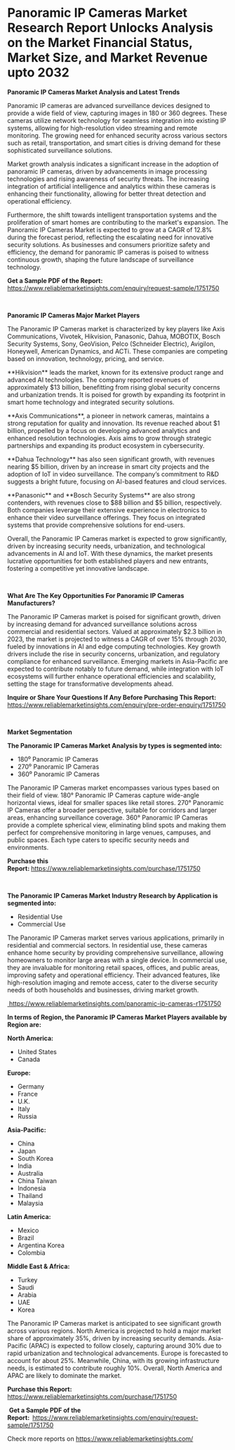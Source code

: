 <p><h1>Panoramic IP Cameras Market Research Report Unlocks Analysis on the Market Financial Status, Market Size, and Market Revenue upto 2032</h1></p><p><strong>Panoramic IP Cameras Market Analysis and Latest Trends</strong></p>
<p><p>Panoramic IP cameras are advanced surveillance devices designed to provide a wide field of view, capturing images in 180 or 360 degrees. These cameras utilize network technology for seamless integration into existing IP systems, allowing for high-resolution video streaming and remote monitoring. The growing need for enhanced security across various sectors such as retail, transportation, and smart cities is driving demand for these sophisticated surveillance solutions. </p><p>Market growth analysis indicates a significant increase in the adoption of panoramic IP cameras, driven by advancements in image processing technologies and rising awareness of security threats. The increasing integration of artificial intelligence and analytics within these cameras is enhancing their functionality, allowing for better threat detection and operational efficiency. </p><p>Furthermore, the shift towards intelligent transportation systems and the proliferation of smart homes are contributing to the market's expansion. The Panoramic IP Cameras Market is expected to grow at a CAGR of 12.8% during the forecast period, reflecting the escalating need for innovative security solutions. As businesses and consumers prioritize safety and efficiency, the demand for panoramic IP cameras is poised to witness continuous growth, shaping the future landscape of surveillance technology.</p></p>
<p><strong>Get a Sample PDF of the Report:&nbsp;</strong> <a href="https://www.reliablemarketinsights.com/enquiry/request-sample/1751750?utm_campaign=1938&utm_medium=2&utm_source=Github&utm_content=ia&utm_term=19022025&utm_id=panoramic-ip-cameras">https://www.reliablemarketinsights.com/enquiry/request-sample/1751750</a></p>
<p>&nbsp;</p>
<p><strong>Panoramic IP Cameras Major Market Players</strong></p>
<p><p>The Panoramic IP Cameras market is characterized by key players like Axis Communications, Vivotek, Hikvision, Panasonic, Dahua, MOBOTIX, Bosch Security Systems, Sony, GeoVision, Pelco (Schneider Electric), Avigilon, Honeywell, American Dynamics, and ACTi. These companies are competing based on innovation, technology, pricing, and service.</p><p>**Hikvision** leads the market, known for its extensive product range and advanced AI technologies. The company reported revenues of approximately $13 billion, benefitting from rising global security concerns and urbanization trends. It is poised for growth by expanding its footprint in smart home technology and integrated security solutions.</p><p>**Axis Communications**, a pioneer in network cameras, maintains a strong reputation for quality and innovation. Its revenue reached about $1 billion, propelled by a focus on developing advanced analytics and enhanced resolution technologies. Axis aims to grow through strategic partnerships and expanding its product ecosystem in cybersecurity.</p><p>**Dahua Technology** has also seen significant growth, with revenues nearing $5 billion, driven by an increase in smart city projects and the adoption of IoT in video surveillance. The company’s commitment to R&D suggests a bright future, focusing on AI-based features and cloud services.</p><p>**Panasonic** and **Bosch Security Systems** are also strong contenders, with revenues close to $88 billion and $5 billion, respectively. Both companies leverage their extensive experience in electronics to enhance their video surveillance offerings. They focus on integrated systems that provide comprehensive solutions for end-users.</p><p>Overall, the Panoramic IP Cameras market is expected to grow significantly, driven by increasing security needs, urbanization, and technological advancements in AI and IoT. With these dynamics, the market presents lucrative opportunities for both established players and new entrants, fostering a competitive yet innovative landscape.</p></p>
<p>&nbsp;</p>
<p><strong>What Are The Key Opportunities For Panoramic IP Cameras Manufacturers?</strong></p>
<p><p>The Panoramic IP Cameras market is poised for significant growth, driven by increasing demand for advanced surveillance solutions across commercial and residential sectors. Valued at approximately $2.3 billion in 2023, the market is projected to witness a CAGR of over 15% through 2030, fueled by innovations in AI and edge computing technologies. Key growth drivers include the rise in security concerns, urbanization, and regulatory compliance for enhanced surveillance. Emerging markets in Asia-Pacific are expected to contribute notably to future demand, while integration with IoT ecosystems will further enhance operational efficiencies and scalability, setting the stage for transformative developments ahead.</p></p>
<p><strong>Inquire or Share Your Questions If Any Before Purchasing This Report:</strong> <a href="https://www.reliablemarketinsights.com/enquiry/pre-order-enquiry/1751750?utm_campaign=1938&utm_medium=2&utm_source=Github&utm_content=ia&utm_term=19022025&utm_id=panoramic-ip-cameras">https://www.reliablemarketinsights.com/enquiry/pre-order-enquiry/1751750</a></p>
<p>&nbsp;</p>
<p><strong>Market Segmentation</strong></p>
<p><strong>The Panoramic IP Cameras Market Analysis by types is segmented into:</strong></p>
<p><ul><li>180⁰ Panoramic IP Cameras</li><li>270⁰ Panoramic IP Cameras</li><li>360⁰ Panoramic IP Cameras</li></ul></p>
<p><p>The Panoramic IP Cameras market encompasses various types based on their field of view. 180° Panoramic IP Cameras capture wide-angle horizontal views, ideal for smaller spaces like retail stores. 270° Panoramic IP Cameras offer a broader perspective, suitable for corridors and larger areas, enhancing surveillance coverage. 360° Panoramic IP Cameras provide a complete spherical view, eliminating blind spots and making them perfect for comprehensive monitoring in large venues, campuses, and public spaces. Each type caters to specific security needs and environments.</p></p>
<p><strong>Purchase this Report:&nbsp;</strong><a href="https://www.reliablemarketinsights.com/purchase/1751750?utm_campaign=1938&utm_medium=2&utm_source=Github&utm_content=ia&utm_term=19022025&utm_id=panoramic-ip-cameras">https://www.reliablemarketinsights.com/purchase/1751750</a></p>
<p>&nbsp;</p>
<p><strong>The Panoramic IP Cameras Market Industry Research by Application is segmented into:</strong></p>
<p><ul><li>Residential Use</li><li>Commercial Use</li></ul></p>
<p><p>The Panoramic IP Cameras market serves various applications, primarily in residential and commercial sectors. In residential use, these cameras enhance home security by providing comprehensive surveillance, allowing homeowners to monitor large areas with a single device. In commercial use, they are invaluable for monitoring retail spaces, offices, and public areas, improving safety and operational efficiency. Their advanced features, like high-resolution imaging and remote access, cater to the diverse security needs of both households and businesses, driving market growth.</p></p>
<p><a href="https://www.reliablemarketinsights.com/panoramic-ip-cameras-r1751750?utm_campaign=1938&utm_medium=2&utm_source=Github&utm_content=ia&utm_term=19022025&utm_id=panoramic-ip-cameras">&nbsp;https://www.reliablemarketinsights.com/panoramic-ip-cameras-r1751750</a></p>
<p><strong>In terms of Region, the Panoramic IP Cameras Market Players available by Region are:</strong></p>
<p>
    <p> <strong> North America: </strong>
        <ul>
            <li>United States</li>
            <li>Canada</li>
        </ul>
        </p> 
    <p> <strong> Europe: </strong>
        <ul>
            <li>Germany</li>
            <li>France</li>
            <li>U.K.</li>
            <li>Italy</li>
            <li>Russia</li>
        </ul>
        </p> 
    <p> <strong> Asia-Pacific: </strong>
        <ul>
            <li>China</li>
            <li>Japan</li>
            <li>South Korea</li>
            <li>India</li>
            <li>Australia</li>
            <li>China Taiwan</li>
            <li>Indonesia</li>
            <li>Thailand</li>
            <li>Malaysia</li>
        </ul>
        </p> 
    <p> <strong> Latin America: </strong>
        <ul>
            <li>Mexico</li>
            <li>Brazil</li>
            <li>Argentina Korea</li>
            <li>Colombia</li>
        </ul>
        </p> 
    <p> <strong> Middle East & Africa: </strong>
        <ul>
            <li>Turkey</li>
            <li>Saudi</li>
            <li>Arabia</li>
            <li>UAE</li>
            <li>Korea</li>
        </ul>
    </p>
    </p>
<p><p>The Panoramic IP Cameras market is anticipated to see significant growth across various regions. North America is projected to hold a major market share of approximately 35%, driven by increasing security demands. Asia-Pacific (APAC) is expected to follow closely, capturing around 30% due to rapid urbanization and technological advancements. Europe is forecasted to account for about 25%. Meanwhile, China, with its growing infrastructure needs, is estimated to contribute roughly 10%. Overall, North America and APAC are likely to dominate the market.</p></p>
<p><strong>Purchase this Report: </strong><a href="https://www.reliablemarketinsights.com/purchase/1751750?utm_campaign=1938&utm_medium=2&utm_source=Github&utm_content=ia&utm_term=19022025&utm_id=panoramic-ip-cameras">https://www.reliablemarketinsights.com/purchase/1751750</a></p>
<p>&nbsp;<strong>Get a Sample PDF of the Report:&nbsp;&nbsp;</strong><a href="https://www.reliablemarketinsights.com/enquiry/request-sample/1751750?utm_campaign=1938&utm_medium=2&utm_source=Github&utm_content=ia&utm_term=19022025&utm_id=panoramic-ip-cameras">https://www.reliablemarketinsights.com/enquiry/request-sample/1751750</a></p>
<p><strong></strong></p>
<p>Check more reports on <a href="https://www.reliablemarketinsights.com/?utm_campaign=1938&utm_medium=2&utm_source=Github&utm_content=ia&utm_term=19022025&utm_id=panoramic-ip-cameras">https://www.reliablemarketinsights.com/</a></p>